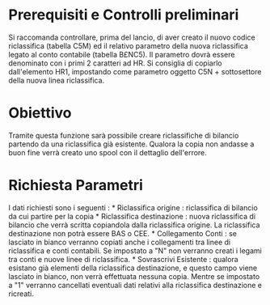 # Prerequisiti e Controlli preliminari
Si raccomanda controllare, prima del lancio, di aver creato il nuovo codice riclassifica         (tabella C5M) ed il relativo parametro della nuova riclassifica legato al conto contabile (tabella B£NC5). Il parametro dovrà essere denominato con i primi 2 caratteri ad HR.           Si consiglia di copiarlo dall'elemento HR1, impostando come parametro oggetto C5N + sottosettore della nuova linea riclassifica.


# Obiettivo
Tramite questa funzione sarà possibile creare riclassifiche di bilancio partendo da una
riclassifica già esistente.
Qualora la copia non andasse a buon fine verrà creato uno spool con il dettaglio dell'errore.


# Richiesta Parametri
I dati richiesti sono i seguenti : 
\* Riclassifica origine :  riclassifica di bilancio da cui partire per la copia
\* Riclassifica destinazione :  nuova riclassifica di bilancio che verrà scritta copiandola dalla   riclassifica origine.   La riclassifica destinazione non potrà essere BAS o CEE.
\* Collegamento Conti :  se lasciato in bianco verranno copiati anche i collegamenti tra linee di   riclassifica e conti contabili. Se impostato a "N" non verranno creati i legami tra conti e    nuove linee di riclassifica.
\* Sovrascrivi Esistente :  qualora esistano già elementi della riclassifica destinazione, e questo   campo viene lasciato in bianco, non verrà effettuata nessuna copia.     Mentre se impostato a "1" verranno cancellati eventuali dati relativi alla riclassifica   destinazione e ricreati.

